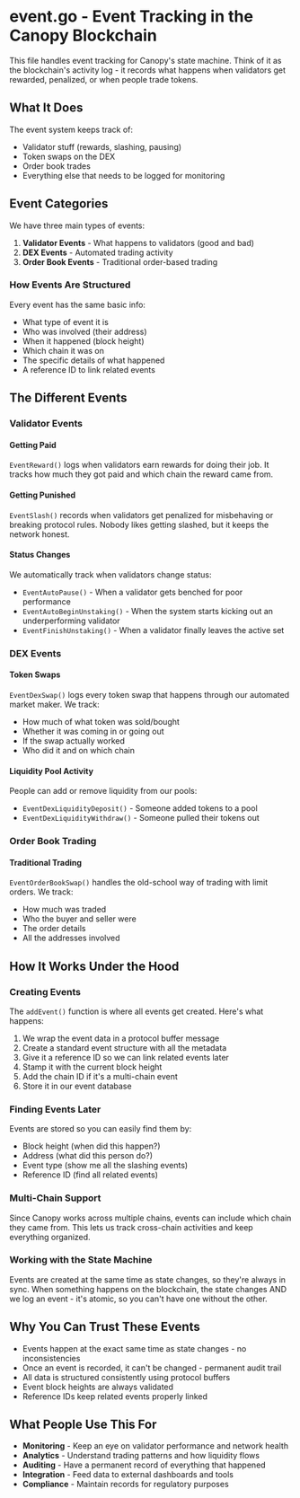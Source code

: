 # event.go - Event Tracking in the Canopy Blockchain

This file handles event tracking for Canopy's state machine. Think of it as the blockchain's activity log - it records what happens when validators get rewarded, penalized, or when people trade tokens.

## What It Does

The event system keeps track of:
- Validator stuff (rewards, slashing, pausing)
- Token swaps on the DEX
- Order book trades
- Everything else that needs to be logged for monitoring

## Event Categories

We have three main types of events:

1. **Validator Events** - What happens to validators (good and bad)
2. **DEX Events** - Automated trading activity
3. **Order Book Events** - Traditional order-based trading

### How Events Are Structured

Every event has the same basic info:
- What type of event it is
- Who was involved (their address)
- When it happened (block height)
- Which chain it was on
- The specific details of what happened
- A reference ID to link related events

## The Different Events

### Validator Events

#### Getting Paid
`EventReward()` logs when validators earn rewards for doing their job. It tracks how much they got paid and which chain the reward came from.

#### Getting Punished
`EventSlash()` records when validators get penalized for misbehaving or breaking protocol rules. Nobody likes getting slashed, but it keeps the network honest.

#### Status Changes
We automatically track when validators change status:
- `EventAutoPause()` - When a validator gets benched for poor performance
- `EventAutoBeginUnstaking()` - When the system starts kicking out an underperforming validator
- `EventFinishUnstaking()` - When a validator finally leaves the active set

### DEX Events

#### Token Swaps
`EventDexSwap()` logs every token swap that happens through our automated market maker. We track:
- How much of what token was sold/bought
- Whether it was coming in or going out
- If the swap actually worked
- Who did it and on which chain

#### Liquidity Pool Activity
People can add or remove liquidity from our pools:
- `EventDexLiquidityDeposit()` - Someone added tokens to a pool
- `EventDexLiquidityWithdraw()` - Someone pulled their tokens out

### Order Book Trading

#### Traditional Trading
`EventOrderBookSwap()` handles the old-school way of trading with limit orders. We track:
- How much was traded
- Who the buyer and seller were
- The order details
- All the addresses involved

## How It Works Under the Hood

### Creating Events
The `addEvent()` function is where all events get created. Here's what happens:

1. We wrap the event data in a protocol buffer message
2. Create a standard event structure with all the metadata
3. Give it a reference ID so we can link related events later
4. Stamp it with the current block height
5. Add the chain ID if it's a multi-chain event
6. Store it in our event database

### Finding Events Later
Events are stored so you can easily find them by:
- Block height (when did this happen?)
- Address (what did this person do?)
- Event type (show me all the slashing events)
- Reference ID (find all related events)

### Multi-Chain Support
Since Canopy works across multiple chains, events can include which chain they came from. This lets us track cross-chain activities and keep everything organized.

### Working with the State Machine
Events are created at the same time as state changes, so they're always in sync. When something happens on the blockchain, the state changes AND we log an event - it's atomic, so you can't have one without the other.

## Why You Can Trust These Events

- Events happen at the exact same time as state changes - no inconsistencies
- Once an event is recorded, it can't be changed - permanent audit trail
- All data is structured consistently using protocol buffers
- Event block heights are always validated
- Reference IDs keep related events properly linked

## What People Use This For

- **Monitoring** - Keep an eye on validator performance and network health
- **Analytics** - Understand trading patterns and how liquidity flows
- **Auditing** - Have a permanent record of everything that happened
- **Integration** - Feed data to external dashboards and tools
- **Compliance** - Maintain records for regulatory purposes